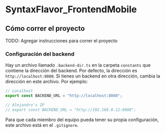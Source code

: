 # SyntaxFlavor_FrontendMobile

## Cómo correr el proyecto

TODO: Agregar instrucciones para correr el proyecto

### Configuración del backend

Hay un archivo llamado `.backend-dir.ts` en la carpeta `constants` que contiene la dirección del backend. Por defecto, la dirección es `http://localhost:8080`. Si tienes un backend en otra dirección, cambia la dirección en este archivo. Por ejemplo:

```typescript	
// Localhost
export const BACKEND_URL = "http://localhost:8080";

// Alejandro's IP
// export const BACKEND_URL = "http://192.168.0.12:8080";
```

Para que cada miembro del equipo pueda tener su propia configuración, este archivo está en el `.gitignore`.